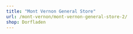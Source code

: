 ```yaml
---
title: "Mont Vernon General Store"
url: /mont-vernon/mont-vernon-general-store-2/
shop: Dorfladen
---
```

